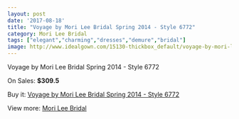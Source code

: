 ```yaml
---
layout: post
date: '2017-08-18'
title: "Voyage by Mori Lee Bridal Spring 2014 - Style 6772"
category: Mori Lee Bridal
tags: ["elegant","charming","dresses","demure","bridal"]
image: http://www.idealgown.com/15130-thickbox_default/voyage-by-mori-lee-bridal-spring-2014-style-6772.jpg
---
```

Voyage by Mori Lee Bridal Spring 2014 - Style 6772

On Sales: **$309.5**
<a href="https://www.idealgown.com/en/mori-lee-bridal/6068-voyage-by-mori-lee-bridal-spring-2014-style-6772.html"><amp-img layout="responsive" width="600" height="600" src="//www.idealgown.com/15130-thickbox_default/voyage-by-mori-lee-bridal-spring-2014-style-6772.jpg" alt="Voyage by Mori Lee Bridal Spring 2014 - Style 6772 0" /></a>
<a href="https://www.idealgown.com/en/mori-lee-bridal/6068-voyage-by-mori-lee-bridal-spring-2014-style-6772.html"><amp-img layout="responsive" width="600" height="600" src="//www.idealgown.com/15132-thickbox_default/voyage-by-mori-lee-bridal-spring-2014-style-6772.jpg" alt="Voyage by Mori Lee Bridal Spring 2014 - Style 6772 1" /></a>
<a href="https://www.idealgown.com/en/mori-lee-bridal/6068-voyage-by-mori-lee-bridal-spring-2014-style-6772.html"><amp-img layout="responsive" width="600" height="600" src="//www.idealgown.com/15131-thickbox_default/voyage-by-mori-lee-bridal-spring-2014-style-6772.jpg" alt="Voyage by Mori Lee Bridal Spring 2014 - Style 6772 2" /></a>

Buy it: [Voyage by Mori Lee Bridal Spring 2014 - Style 6772](https://www.idealgown.com/en/mori-lee-bridal/6068-voyage-by-mori-lee-bridal-spring-2014-style-6772.html "Voyage by Mori Lee Bridal Spring 2014 - Style 6772")

View more: [Mori Lee Bridal](https://www.idealgown.com/en/90-mori-lee-bridal "Mori Lee Bridal")